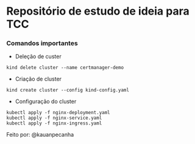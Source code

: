 # Repositório de estudo de ideia para TCC

### Comandos importantes

- Deleção de custer
```
kind delete cluster --name certmanager-demo
```

- Criação de cluster
```
kind create cluster --config kind-config.yaml
```

- Configuração do cluster
```
kubectl apply -f nginx-deployment.yaml
kubectl apply -f nginx-service.yaml
kubectl apply -f nginx-ingress.yaml
```

Feito por: @kauanpecanha